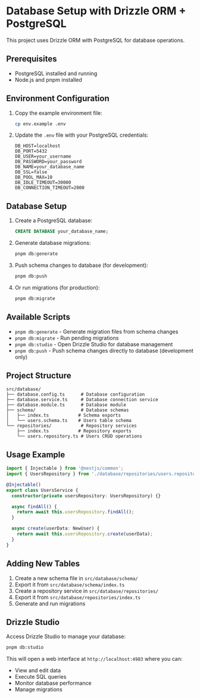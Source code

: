 # Database Setup with Drizzle ORM + PostgreSQL

This project uses Drizzle ORM with PostgreSQL for database operations.

## Prerequisites

- PostgreSQL installed and running
- Node.js and pnpm installed

## Environment Configuration

1. Copy the example environment file:

   ```bash
   cp env.example .env
   ```

2. Update the `.env` file with your PostgreSQL credentials:
   ```env
   DB_HOST=localhost
   DB_PORT=5432
   DB_USER=your_username
   DB_PASSWORD=your_password
   DB_NAME=your_database_name
   DB_SSL=false
   DB_POOL_MAX=10
   DB_IDLE_TIMEOUT=30000
   DB_CONNECTION_TIMEOUT=2000
   ```

## Database Setup

1. Create a PostgreSQL database:

   ```sql
   CREATE DATABASE your_database_name;
   ```

2. Generate database migrations:

   ```bash
   pnpm db:generate
   ```

3. Push schema changes to database (for development):

   ```bash
   pnpm db:push
   ```

4. Or run migrations (for production):
   ```bash
   pnpm db:migrate
   ```

## Available Scripts

- `pnpm db:generate` - Generate migration files from schema changes
- `pnpm db:migrate` - Run pending migrations
- `pnpm db:studio` - Open Drizzle Studio for database management
- `pnpm db:push` - Push schema changes directly to database (development only)

## Project Structure

```
src/database/
├── database.config.ts      # Database configuration
├── database.service.ts     # Database connection service
├── database.module.ts      # Database module
├── schema/                 # Database schemas
│   ├── index.ts           # Schema exports
│   └── users.schema.ts    # Users table schema
└── repositories/           # Repository services
    ├── index.ts           # Repository exports
    └── users.repository.ts # Users CRUD operations
```

## Usage Example

```typescript
import { Injectable } from '@nestjs/common';
import { UsersRepository } from './database/repositories/users.repository';

@Injectable()
export class UsersService {
  constructor(private usersRepository: UsersRepository) {}

  async findAll() {
    return await this.usersRepository.findAll();
  }

  async create(userData: NewUser) {
    return await this.usersRepository.create(userData);
  }
}
```

## Adding New Tables

1. Create a new schema file in `src/database/schema/`
2. Export it from `src/database/schema/index.ts`
3. Create a repository service in `src/database/repositories/`
4. Export it from `src/database/repositories/index.ts`
5. Generate and run migrations

## Drizzle Studio

Access Drizzle Studio to manage your database:

```bash
pnpm db:studio
```

This will open a web interface at `http://localhost:4983` where you can:

- View and edit data
- Execute SQL queries
- Monitor database performance
- Manage migrations
